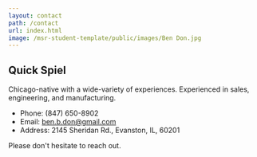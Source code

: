 ```yaml
---
layout: contact
path: /contact
url: index.html
image: /msr-student-template/public/images/Ben Don.jpg
---
```


## Quick Spiel
Chicago-native with a wide-variety of experiences. Experienced in sales, engineering, and manufacturing.

* Phone: (847) 650-8902
* Email: ben.b.don@gmail.com
* Address: 2145 Sheridan Rd., Evanston, IL, 60201

Please don't hesitate to reach out.
